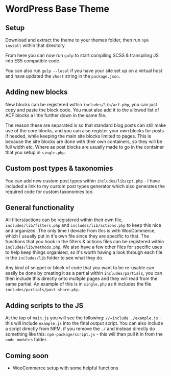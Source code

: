 # WordPress Base Theme

## Setup
Download and extract the theme to your themes folder, then run `npm install` within that directory.

From here you can now run `gulp` to start compiling SCSS & transpiling JS into ES5 compatible code.

You can also run `gulp --local` if you have your site set up on a virtual host and have updated the `vhost` string in the `package.json`.

## Adding new blocks
New blocks can be registered within `includes/lib/acf.php`, you can just copy and paste the block code. You must also add it to the allowed list of ACF blocks a little further down in the same file.

The reason these are separated is so that standard blog posts can still make use of the core blocks, and you can also register your own blocks for posts if needed, while keeping the main site blocks limited to pages. This is because the site blocks are done with their own containers, so they will be full width etc. Where as post blocks are usually made to go in the container that you setup in `single.php`.

## Custom post types & taxonomies
You can add new custom post types within `includes/lib/cpt.php` - I have included a link to my custom post types generator which also generates the required code for custom taxonomies too.

## General functionality
All filters/actions can be registered within their own file, `includes/lib/filters.php` and `includes/lib/actions.php` to keep this nice and organized. The only time I deviate from this is with WooCommerce, which I usually put in it's own file since they are specific to that. The functions that you hook in the filters & actions files can be registered within `includes/lib/methods.php`. We also have a few other files for specific uses to help keep things organised, so it's worth having a look through each file in the `includes/lib` folder to see what they do. 

Any kind of snippet or block of code that you want to be re-usable can easily be done by creating it as a partial within `includes/partials`, you can then include this directly onto multiple pages and they will read from the same partial. An example of this is in `single.php` as it includes the file `includes/partials/post-share.php`.

## Adding scripts to the JS
At the top of `main.js` you will see the following: `//=include ./example.js` - this will include `example.js` into the final output script.
You can also include a script directly from NPM, if you remove the `./` and instead directly do something like this: `npm-package/script.js` - this will then pull it in from the `node_modules` folder.

## Coming soon
- WooCommerce setup with some helpful functions